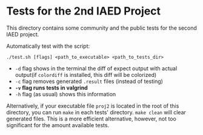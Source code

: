 # Tests for the 2nd IAED Project

This directory contains some community and the public tests for the second IAED project. 

Automatically test with the script:
```
./test.sh [flags] <path_to_executable> <path_to_tests_dir>
```
- `-d` flag shows in the terminal the diff of expect output with actual output(if `colordiff` is installed, this diff will be colorized)
- `-c` flag removes generated `.result` files (instead of testing)
- **`-v` flag runs tests in valgrind**
- `-h` flag (as usual) shows this information

Alternatively, if your executable file `proj2` is located in the root of this directory, you can run `make` in each tests' directory. `make clean` will clear generated files.
This is a more efficient alternative, however, not too significant for the amount available tests.

